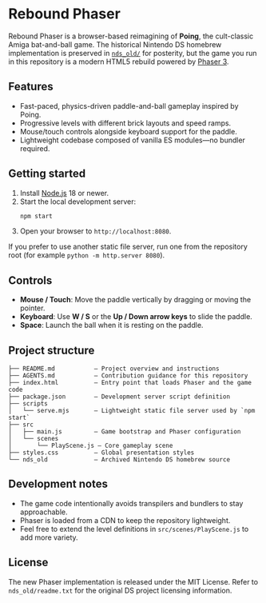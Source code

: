 # Rebound Phaser

Rebound Phaser is a browser-based reimagining of **Poing**, the cult-classic Amiga bat-and-ball game. The historical Nintendo DS homebrew implementation is preserved in [`nds_old/`](nds_old) for posterity, but the game you run in this repository is a modern HTML5 rebuild powered by [Phaser 3](https://phaser.io/).

## Features
- Fast-paced, physics-driven paddle-and-ball gameplay inspired by Poing.
- Progressive levels with different brick layouts and speed ramps.
- Mouse/touch controls alongside keyboard support for the paddle.
- Lightweight codebase composed of vanilla ES modules—no bundler required.

## Getting started
1. Install [Node.js](https://nodejs.org/) 18 or newer.
2. Start the local development server:
   ```bash
   npm start
   ```
3. Open your browser to `http://localhost:8080`.

If you prefer to use another static file server, run one from the repository root (for example `python -m http.server 8080`).

## Controls
- **Mouse / Touch**: Move the paddle vertically by dragging or moving the pointer.
- **Keyboard**: Use **W / S** or the **Up / Down arrow keys** to slide the paddle.
- **Space**: Launch the ball when it is resting on the paddle.

## Project structure
```
├── README.md           – Project overview and instructions
├── AGENTS.md           – Contribution guidance for this repository
├── index.html          – Entry point that loads Phaser and the game code
├── package.json        – Development server script definition
├── scripts
│   └── serve.mjs       – Lightweight static file server used by `npm start`
├── src
│   ├── main.js         – Game bootstrap and Phaser configuration
│   └── scenes
│       └── PlayScene.js – Core gameplay scene
├── styles.css          – Global presentation styles
└── nds_old             – Archived Nintendo DS homebrew source
```

## Development notes
- The game code intentionally avoids transpilers and bundlers to stay approachable.
- Phaser is loaded from a CDN to keep the repository lightweight.
- Feel free to extend the level definitions in `src/scenes/PlayScene.js` to add more variety.

## License
The new Phaser implementation is released under the MIT License. Refer to `nds_old/readme.txt` for the original DS project licensing information.
